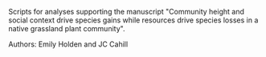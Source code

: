 Scripts for analyses supporting the manuscript "Community height and social context drive species gains while resources drive species losses in a native grassland plant community".

Authors: Emily Holden and JC Cahill

